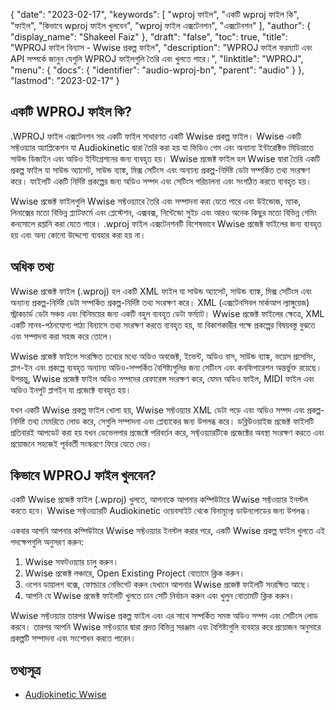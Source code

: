 {
  "date": "2023-02-17",
  "keywords": [
"wproj ফাইল",
"একটি wproj ফাইল কি",
"ফাইল",
"কিভাবে wproj ফাইল খুলবেন",
"wproj ফাইল এক্সটেনশন",
"এক্সটেনশন"
],
  "author": {
    "display_name": "Shakeel Faiz"
},
  "draft": "false",
  "toc": true,
  "title": "WPROJ ফাইল বিন্যাস - Wwise প্রকল্প ফাইল",
  "description": "WPROJ ফাইল ফরম্যাট এবং API সম্পর্কে জানুন যেগুলি WPROJ ফাইলগুলি তৈরি এবং খুলতে পারে।",
  "linktitle": "WPROJ",
  "menu": {
    "docs": {
      "identifier": "audio-wproj-bn",
      "parent": "audio"
}
},
  "lastmod": "2023-02-17"
}

## একটি WPROJ ফাইল কি?

.WPROJ ফাইল এক্সটেনশন সহ একটি ফাইল সাধারণত একটি Wwise প্রকল্প ফাইল। Wwise একটি সফ্টওয়্যার অ্যাপ্লিকেশন যা Audiokinetic দ্বারা তৈরি করা হয় যা ভিডিও গেম এবং অন্যান্য ইন্টারেক্টিভ মিডিয়াতে সাউন্ড ডিজাইন এবং অডিও ইন্টিগ্রেশনের জন্য ব্যবহৃত হয়। Wwise প্রজেক্ট ফাইল হল Wwise দ্বারা তৈরি একটি প্রকল্প ফাইল যা সাউন্ড অ্যাসেট, সাউন্ড ব্যাঙ্ক, মিক্স সেটিংস এবং অন্যান্য প্রকল্প-নির্দিষ্ট ডেটা সম্পর্কিত তথ্য সংরক্ষণ করে। ফাইলটি একটি নির্দিষ্ট প্রকল্পের জন্য অডিও সম্পদ এবং সেটিংস পরিচালনা এবং সংগঠিত করতে ব্যবহৃত হয়।

Wwise প্রজেক্ট ফাইলগুলি Wwise সফ্টওয়্যারে তৈরি এবং সম্পাদনা করা যেতে পারে এবং উইন্ডোজ, ম্যাক, লিনাক্সের মতো বিভিন্ন প্ল্যাটফর্মে এবং প্লেস্টেশন, এক্সবক্স, নিন্টেন্ডো সুইচ এবং আরও অনেক কিছুর মতো বিভিন্ন গেমিং কনসোলে রপ্তানি করা যেতে পারে। .wproj ফাইল এক্সটেনশনটি বিশেষভাবে Wwise প্রজেক্ট ফাইলের জন্য ব্যবহৃত হয় এবং অন্য কোনো উদ্দেশ্যে ব্যবহার করা হয় না।

## অধিক তথ্য

Wwise প্রজেক্ট ফাইল (.wproj) হল একটি XML ফাইল যা সাউন্ড অ্যাসেট, সাউন্ড ব্যাঙ্ক, মিক্স সেটিংস এবং অন্যান্য প্রকল্প-নির্দিষ্ট ডেটা সম্পর্কিত প্রকল্প-নির্দিষ্ট তথ্য সংরক্ষণ করে। XML (এক্সটেনসিবল মার্কআপ ল্যাঙ্গুয়েজ) স্ট্রাকচার্ড ডেটা সঞ্চয় এবং বিনিময়ের জন্য একটি বহুল ব্যবহৃত ডেটা ফর্ম্যাট। Wwise প্রজেক্ট ফাইলের ক্ষেত্রে, XML একটি মানব-পঠনযোগ্য পাঠ্য বিন্যাসে তথ্য সংরক্ষণ করতে ব্যবহৃত হয়, যা বিকাশকারীর পক্ষে প্রকল্পের বিষয়বস্তু বুঝতে এবং সম্পাদনা করা সহজ করে তোলে।

Wwise প্রজেক্ট ফাইলে সংরক্ষিত তথ্যের মধ্যে অডিও অবজেক্ট, ইভেন্ট, অডিও বাস, সাউন্ড ব্যাঙ্ক, ভয়েস প্রসেসিং, প্লাগ-ইন এবং প্রকল্পে ব্যবহৃত অন্যান্য অডিও-সম্পর্কিত বৈশিষ্ট্যগুলির জন্য সেটিংস এবং কনফিগারেশন অন্তর্ভুক্ত রয়েছে। উপরন্তু, Wwise প্রজেক্ট ফাইল অডিও সম্পদের রেফারেন্স সংরক্ষণ করে, যেমন অডিও ফাইল, MIDI ফাইল এবং অডিও ইনপুট প্লাগইন যা প্রজেক্টে ব্যবহৃত হয়।

যখন একটি Wwise প্রকল্প ফাইল খোলা হয়, Wwise সফ্টওয়্যার XML ডেটা পড়ে এবং অডিও সম্পদ এবং প্রকল্প-নির্দিষ্ট তথ্য মেমরিতে লোড করে, সেগুলি সম্পাদনা এবং প্লেব্যাকের জন্য উপলব্ধ করে। ডব্লিউওয়াইজ প্রজেক্ট ফাইলটি প্রতিবারই আপডেট করা হয় যখন ডেভেলপার প্রজেক্টে পরিবর্তন করে, সফ্টওয়্যারটিকে প্রজেক্টের অবস্থা সংরক্ষণ করতে এবং প্রয়োজনে সহজেই পূর্ববর্তী সংস্করণে ফিরে যেতে দেয়।

## কিভাবে WPROJ ফাইল খুলবেন?

একটি Wwise প্রজেক্ট ফাইল (.wproj) খুলতে, আপনাকে আপনার কম্পিউটারে Wwise সফ্টওয়্যার ইনস্টল করতে হবে। Wwise সফ্টওয়্যারটি Audiokinetic ওয়েবসাইট থেকে বিনামূল্যে ডাউনলোডের জন্য উপলব্ধ।

একবার আপনি আপনার কম্পিউটারে Wwise সফ্টওয়্যার ইনস্টল করার পরে, একটি Wwise প্রকল্প ফাইল খুলতে এই পদক্ষেপগুলি অনুসরণ করুন:

1. Wwise সফটওয়্যার চালু করুন।
2. Wwise প্রজেক্ট লঞ্চারে, Open Existing Project বোতামে ক্লিক করুন।
3. ওপেন ডায়ালগ বক্সে, ফোল্ডারে নেভিগেট করুন যেখানে আপনার Wwise প্রজেক্ট ফাইলটি সংরক্ষিত আছে।
4. আপনি যে Wwise প্রজেক্ট ফাইলটি খুলতে চান সেটি নির্বাচন করুন এবং খুলুন বোতামটি ক্লিক করুন।

Wwise সফ্টওয়্যার তারপর Wwise প্রকল্প ফাইল এবং এর সাথে সম্পর্কিত সমস্ত অডিও সম্পদ এবং সেটিংস লোড করবে। তারপর আপনি Wwise সফ্টওয়্যার দ্বারা প্রদত্ত বিভিন্ন সরঞ্জাম এবং বৈশিষ্ট্যগুলি ব্যবহার করে প্রয়োজন অনুসারে প্রকল্পটি সম্পাদনা এবং সংশোধন করতে পারেন।

## তথ্যসূত্র
* [Audiokinetic Wwise](https://en.wikipedia.org/wiki/Audiokinetic_Wwise)


